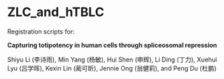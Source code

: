 # ZLC_and_hTBLC

Registration scripts for:

**Capturing totipotency in human cells through spliceosomal repression**


Shiyu Li (李诗雨), Min Yang (杨敏), Hui Shen (申辉), Li Ding (丁力), Xuehui Lyu (吕学晖), Kexin Lin (蔺可昕), Jennie Ong (翁健莉), and Peng Du (杜鹏)
